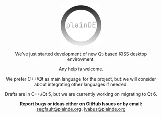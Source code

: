 <div align=center>

  
  <img src="https://raw.githubusercontent.com/plainDE/.github/main/profile/logo.png" width="128" height="128">

  <p>We've just started development of new Qt-based KISS desktop envirovment.</p>
 
  <p>Any help is welcome.</p>
  
  <p>We prefer C++/Qt as main language for the project, but we will consider about integrating other languages if needed.</p>
  
  <p>Drafts are in C++/Qt 5, but we are currently working on migrating to Qt 6.</p>

  <b>Report bugs or ideas either on GitHub Issues or by email:</b><br>
  <a href="mailto:segfault@plainde.org">segfault@plainde.org</a>, <a href="mailto:ivabus@plainde.org">ivabus@plainde.org</a>

  <!--- <b>Report bugs or ideas either on GitHub Issues or at   or at  </b> --->


</div>

